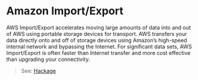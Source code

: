 # Amazon Import/Export

AWS Import/Export accelerates moving large amounts of data into and out of AWS using portable storage devices for transport. AWS transfers your data directly onto and off of storage devices using Amazon’s high-speed internal network and bypassing the Internet. For significant data sets, AWS Import/Export is often faster than Internet transfer and more cost effective than upgrading your connectivity.

> See: [Hackage](hackage.haskell.org/package/amazonka-importexport)
